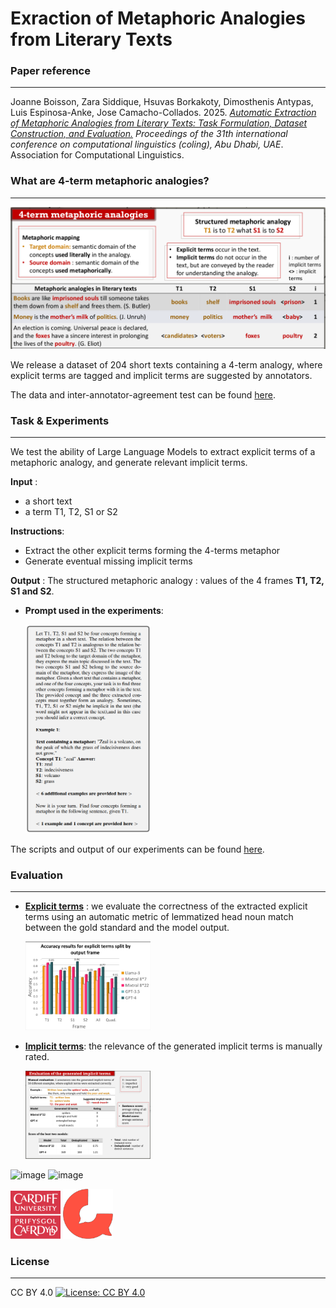 # Exraction of Metaphoric Analogies from Literary Texts

  
### Paper reference 
___

Joanne Boisson, Zara Siddique, Hsuvas Borkakoty, Dimosthenis Antypas, Luis Espinosa-Anke, Jose Camacho-Collados. 2025. *[Automatic Extraction of Metaphoric Analogies from Literary Texts: Task Formulation, Dataset Construction, and Evaluation.](https://arxiv.org/abs/2412.15375)* *Proceedings of the 31th international conference on computational
linguistics (coling), Abu Dhabi, UAE*. Association for Computational Linguistics.


### What are 4-term metaphoric analogies?
___

  <img width="600" src="img/metaphoric-analogies.png" /> 

We release a dataset of 204 short texts containing a 4-term analogy, where explicit terms are tagged and implicit terms are suggested by annotators.

The data and inter-annotator-agreement test can be found [here](./data).
### Task & Experiments
___

We test the ability of Large Language Models to extract explicit terms of a metaphoric analogy, and generate relevant implicit terms.

**Input** : 
- a short text
- a term T1, T2, S1 or S2

**Instructions**:
- Extract the other explicit terms forming
the 4-terms metaphor
- Generate eventual missing implicit
terms

**Output** :
The structured metaphoric analogy :
values of the 4 frames **T1, T2, S1 and S2**.


- **Prompt used in the experiments**:
 
  <img width="200" src="img/prompt.png" /> 
 
The scripts and output of our experiments can be found [here](./experiments).

### Evaluation
___

- [**Explicit terms**](./evaluation/explicit_terms-evaluation) : we evaluate the correctness of the extracted explicit terms using an automatic metric of lemmatized head noun match between the gold standard and the model output.
  
    <img width="200" src="img/explicit-terms.png" />
  
- [**Implicit terms**](./evaluation/implicit_terms-evaluation): the relevance of the generated implicit terms is manually rated.
  
  <img width="200" src="img/implicit-terms.png" /> 

<picture>
<img width="70" alt="image" src="">
<img width="70" alt="image" src="">
</picture>

<p float="left">
  <img width="80" src="img/Cardiff_University_(logo).svg" /> 
  <img width="80"  src="img/cardiff-nlp-logo.png" />

</p>


### License
___

CC BY 4.0 [![License: CC BY 4.0](https://licensebuttons.net/l/by/4.0/80x15.png)](https://creativecommons.org/licenses/by/4.0/)

